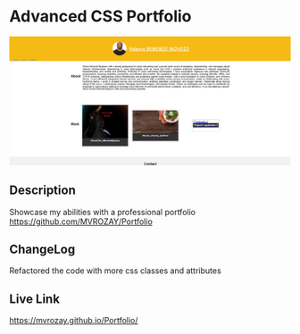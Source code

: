 # Advanced CSS Portfolio

![Screenshot](screenshot.png)

## Description

Showcase my abilities with a professional portfolio
https://github.com/MVROZAY/Portfolio

## ChangeLog
Refactored the code with more css classes and attributes

## Live Link
https://mvrozay.github.io/Portfolio/
